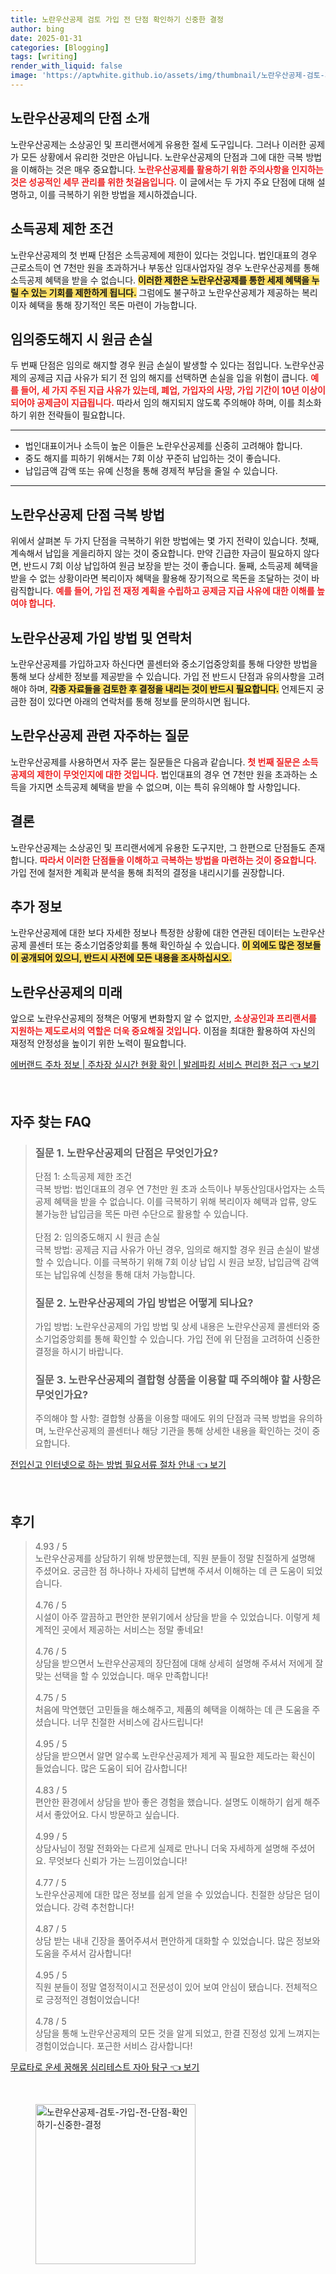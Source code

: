 ```yaml
---
title: 노란우산공제 검토 가입 전 단점 확인하기 신중한 결정
author: bing
date: 2025-01-31
categories: [Blogging]
tags: [writing]
render_with_liquid: false
image: 'https://aptwhite.github.io/assets/img/thumbnail/노란우산공제-검토-가입-전-단점-확인하기-신중한-결정.webp'
---
```



<h2 id='노란우산공제_단점_소개'>노란우산공제의 단점 소개</h2>

<p>노란우산공제는 소상공인 및 프리랜서에게 유용한 절세 도구입니다. 그러나 이러한 공제가 모든 상황에서 유리한 것만은 아닙니다. 노란우산공제의 단점과 그에 대한 극복 방법을 이해하는 것은 매우 중요합니다. <b><span style="color: #ee2323;">노란우산공제를 활용하기 위한 주의사항을 인지하는 것은 성공적인 세무 관리를 위한 첫걸음입니다.</span></b> 이 글에서는 두 가지 주요 단점에 대해 설명하고, 이를 극복하기 위한 방법을 제시하겠습니다.</p>

<h2 id='소득공제_제한_조건'>소득공제 제한 조건</h2>

<p>노란우산공제의 첫 번째 단점은 소득공제에 제한이 있다는 것입니다. 법인대표의 경우 근로소득이 연 7천만 원을 초과하거나 부동산 임대사업자일 경우 노란우산공제를 통해 소득공제 혜택을 받을 수 없습니다. <b><span style="background-color: #ffe066;">이러한 제한은 노란우산공제를 통한 세제 혜택을 누릴 수 있는 기회를 제한하게 됩니다.</span></b> 그럼에도 불구하고 노란우산공제가 제공하는 복리이자 혜택을 통해 장기적인 목돈 마련이 가능합니다.</p>

<h2 id='임의중도해지_원금_손실'>임의중도해지 시 원금 손실</h2>

<p>두 번째 단점은 임의로 해지할 경우 원금 손실이 발생할 수 있다는 점입니다. 노란우산공제의 공제금 지급 사유가 되기 전 임의 해지를 선택하면 손실을 입을 위험이 큽니다. <b><span style="color: #ee2323;">예를 들어, 세 가지 주된 지급 사유가 있는데, 폐업, 가입자의 사망, 가입 기간이 10년 이상이 되어야 공제금이 지급됩니다.</span></b> 따라서 임의 해지되지 않도록 주의해야 하며, 이를 최소화하기 위한 전략들이 필요합니다.</p>

<hr />

<ul>
    <li>법인대표이거나 소득이 높은 이들은 노란우산공제를 신중히 고려해야 합니다.</li>
    <li>중도 해지를 피하기 위해서는 7회 이상 꾸준히 납입하는 것이 좋습니다.</li>
    <li>납입금액 감액 또는 유예 신청을 통해 경제적 부담을 줄일 수 있습니다.</li>
</ul>

<hr />

<h2 id='극복방법'>노란우산공제 단점 극복 방법</h2>

<p>위에서 살펴본 두 가지 단점을 극복하기 위한 방법에는 몇 가지 전략이 있습니다. 첫째, 계속해서 납입을 게을리하지 않는 것이 중요합니다. 만약 긴급한 자금이 필요하지 않다면, 반드시 7회 이상 납입하여 원금 보장을 받는 것이 좋습니다. 둘째, 소득공제 혜택을 받을 수 없는 상황이라면 복리이자 혜택을 활용해 장기적으로 목돈을 조달하는 것이 바람직합니다. <b><span style="color: #ee2323;">예를 들어, 가입 전 재정 계획을 수립하고 공제금 지급 사유에 대한 이해를 높여야 합니다.</span></b></p>

<h2 id='가입정보_및_연락처'>노란우산공제 가입 방법 및 연락처</h2>

<p>노란우산공제를 가입하고자 하신다면 콜센터와 중소기업중앙회를 통해 다양한 방법을 통해 보다 상세한 정보를 제공받을 수 있습니다. 가입 전 반드시 단점과 유의사항을 고려해야 하며, <b><span style="background-color: #ffe066;">각종 자료들을 검토한 후 결정을 내리는 것이 반드시 필요합니다.</span></b> 언제든지 궁금한 점이 있다면 아래의 연락처를 통해 정보를 문의하시면 됩니다.</p>

<h2 id='자주하는_질문'>노란우산공제 관련 자주하는 질문</h2>

<p>노란우산공제를 사용하면서 자주 묻는 질문들은 다음과 같습니다. <b><span style="color: #ee2323;">첫 번째 질문은 소득공제의 제한이 무엇인지에 대한 것입니다.</span></b> 법인대표의 경우 연 7천만 원을 초과하는 소득을 가지면 소득공제 혜택을 받을 수 없으며, 이는 특히 유의해야 할 사항입니다.</p>

<h2 id='결론'>결론</h2>

<p>노란우산공제는 소상공인 및 프리랜서에게 유용한 도구지만, 그 한편으로 단점들도 존재합니다. <b><span style="color: #ee2323;">따라서 이러한 단점들을 이해하고 극복하는 방법을 마련하는 것이 중요합니다.</span></b> 가입 전에 철저한 계획과 분석을 통해 최적의 결정을 내리시기를 권장합니다.</p>

<h2 id='추가정보'>추가 정보</h2>

<p>노란우산공제에 대한 보다 자세한 정보나 특정한 상황에 대한 연관된 데이터는 노란우산공제 콜센터 또는 중소기업중앙회를 통해 확인하실 수 있습니다. <b><span style="background-color: #ffe066;">이 외에도 많은 정보들이 공개되어 있으니, 반드시 사전에 모든 내용을 조사하십시오.</span></b></p>

<h2 id='노란우산공제_미래'>노란우산공제의 미래</h2>

<p>앞으로 노란우산공제의 정책은 어떻게 변화할지 알 수 없지만, <b><span style="color: #ee2323;">소상공인과 프리랜서를 지원하는 제도로서의 역할은 더욱 중요해질 것입니다.</span></b> 이점을 최대한 활용하여 자신의 재정적 안정성을 높이기 위한 노력이 필요합니다.</p>


<p><a class="click-button" title="에버랜드 주차 정보 | 주차장 실시간 현황 확인 | 발레파킹 서비스 편리한 접근" href="https://aptwhite.github.io/posts/%EC%97%90%EB%B2%84%EB%9E%9C%EB%93%9C-%EC%A3%BC%EC%B0%A8-%EC%A0%95%EB%B3%B4-%EC%A3%BC%EC%B0%A8%EC%9E%A5-%EC%8B%A4%EC%8B%9C%EA%B0%84-%ED%98%84%ED%99%A9-%ED%99%95%EC%9D%B8-%EB%B0%9C%EB%A0%88%ED%8C%8C%ED%82%B9-%EC%84%9C%EB%B9%84%EC%8A%A4-%ED%8E%B8%EB%A6%AC%ED%95%9C-%EC%A0%91%EA%B7%BC/" rel="dofollow">에버랜드 주차 정보 | 주차장 실시간 현황 확인 | 발레파킹 서비스 편리한 접근 👈 보기</a></p><br>
<h2 id='자주_찾는_FAQ'>자주 찾는 FAQ</h2>
<div itemscope="" itemtype="https://schema.org/FAQPage"> 
<blockquote> 
<div itemscope="" itemprop="mainEntity" itemtype="https://schema.org/Question"> 
<h3 itemprop="name">질문 1. 노란우산공제의 단점은 무엇인가요?</h3> 
<div itemscope="" itemprop="acceptedAnswer" itemtype="https://schema.org/Answer"> 
<span itemprop="text"> 
<p>단점 1: 소득공제 제한 조건<br/> 극복 방법: 법인대표의 경우 연 7천만 원 초과 소득이나 부동산임대사업자는 소득공제 혜택을 받을 수 없습니다. 이를 극복하기 위해 복리이자 혜택과 압류, 양도 불가능한 납입금을 목돈 마련 수단으로 활용할 수 있습니다.<br/><br/> 단점 2: 임의중도해지 시 원금 손실<br/> 극복 방법: 공제금 지급 사유가 아닌 경우, 임의로 해지할 경우 원금 손실이 발생할 수 있습니다. 이를 극복하기 위해 7회 이상 납입 시 원금 보장, 납입금액 감액 또는 납입유예 신청을 통해 대처 가능합니다.</p> 
</span> 
</div> 
</div> 
<div itemscope="" itemprop="mainEntity" itemtype="https://schema.org/Question"> 
<h3 itemprop="name">질문 2. 노란우산공제의 가입 방법은 어떻게 되나요?</h3> 
<div itemscope="" itemprop="acceptedAnswer" itemtype="https://schema.org/Answer"> 
<span itemprop="text"> 
<p>가입 방법: 노란우산공제의 가입 방법 및 상세 내용은 노란우산공제 콜센터와 중소기업중앙회를 통해 확인할 수 있습니다. 가입 전에 위 단점을 고려하여 신중한 결정을 하시기 바랍니다.</p> 
</span> 
</div> 
</div> 
<div itemscope="" itemprop="mainEntity" itemtype="https://schema.org/Question"> 
<h3 itemprop="name">질문 3. 노란우산공제의 결합형 상품을 이용할 때 주의해야 할 사항은 무엇인가요?</h3> 
<div itemscope="" itemprop="acceptedAnswer" itemtype="https://schema.org/Answer"> 
<span itemprop="text"> 
<p>주의해야 할 사항: 결합형 상품을 이용할 때에도 위의 단점과 극복 방법을 유의하며, 노란우산공제의 콜센터나 해당 기관을 통해 상세한 내용을 확인하는 것이 중요합니다.</p> 
</span> 
</div> 
</div> 
</blockquote> 
</div>
<p><a class="click-button" title="전입신고 인터넷으로 하는 방법 필요서류 절차 안내" href="https://aptwhite.github.io/posts/%EC%A0%84%EC%9E%85%EC%8B%A0%EA%B3%A0-%EC%9D%B8%ED%84%B0%EB%84%B7%EC%9C%BC%EB%A1%9C-%ED%95%98%EB%8A%94-%EB%B0%A9%EB%B2%95-%ED%95%84%EC%9A%94%EC%84%9C%EB%A5%98-%EC%A0%88%EC%B0%A8-%EC%95%88%EB%82%B4/" rel="dofollow">전입신고 인터넷으로 하는 방법 필요서류 절차 안내 👈 보기</a></p><br>
<h2 id='후기'>후기</h2>
<div itemscope itemtype="https://schema.org/Product">
  <blockquote>
  <div itemprop="review" itemscope itemtype="https://schema.org/Review">
      <div itemprop="reviewRating" itemscope itemtype="https://schema.org/Rating"> <span itemprop="ratingValue">4.93</span> / <span itemprop="bestRating">5</span> </div>
      <span itemprop="reviewBody">노란우산공제를 상담하기 위해 방문했는데, 직원 분들이 정말 친절하게 설명해 주셨어요. 궁금한 점 하나하나 자세히 답변해 주셔서 이해하는 데 큰 도움이 되었습니다.</span>
  </div>
  <br>
  <div itemprop="review" itemscope itemtype="https://schema.org/Review">
      <div itemprop="reviewRating" itemscope itemtype="https://schema.org/Rating"> <span itemprop="ratingValue">4.76</span> / <span itemprop="bestRating">5</span> </div>
      <span itemprop="reviewBody">시설이 아주 깔끔하고 편안한 분위기에서 상담을 받을 수 있었습니다. 이렇게 체계적인 곳에서 제공하는 서비스는 정말 좋네요!</span>
  </div>
  <br>
  <div itemprop="review" itemscope itemtype="https://schema.org/Review">
      <div itemprop="reviewRating" itemscope itemtype="https://schema.org/Rating"> <span itemprop="ratingValue">4.76</span> / <span itemprop="bestRating">5</span> </div>
      <span itemprop="reviewBody">상담을 받으면서 노란우산공제의 장단점에 대해 상세히 설명해 주셔서 저에게 잘 맞는 선택을 할 수 있었습니다. 매우 만족합니다!</span>
  </div>
  <br>
  <div itemprop="review" itemscope itemtype="https://schema.org/Review">
      <div itemprop="reviewRating" itemscope itemtype="https://schema.org/Rating"> <span itemprop="ratingValue">4.75</span> / <span itemprop="bestRating">5</span> </div>
      <span itemprop="reviewBody">처음에 막연했던 고민들을 해소해주고, 제품의 혜택을 이해하는 데 큰 도움을 주셨습니다. 너무 친절한 서비스에 감사드립니다!</span>
  </div>
  <br>
  <div itemprop="review" itemscope itemtype="https://schema.org/Review">
      <div itemprop="reviewRating" itemscope itemtype="https://schema.org/Rating"> <span itemprop="ratingValue">4.95</span> / <span itemprop="bestRating">5</span> </div>
      <span itemprop="reviewBody">상담을 받으면서 알면 알수록 노란우산공제가 제게 꼭 필요한 제도라는 확신이 들었습니다. 많은 도움이 되어 감사합니다!</span>
  </div>
  <br>
  <div itemprop="review" itemscope itemtype="https://schema.org/Review">
      <div itemprop="reviewRating" itemscope itemtype="https://schema.org/Rating"> <span itemprop="ratingValue">4.83</span> / <span itemprop="bestRating">5</span> </div>
      <span itemprop="reviewBody">편안한 환경에서 상담을 받아 좋은 경험을 했습니다. 설명도 이해하기 쉽게 해주셔서 좋았어요. 다시 방문하고 싶습니다.</span>
  </div>
  <br>
  <div itemprop="review" itemscope itemtype="https://schema.org/Review">
      <div itemprop="reviewRating" itemscope itemtype="https://schema.org/Rating"> <span itemprop="ratingValue">4.99</span> / <span itemprop="bestRating">5</span> </div>
      <span itemprop="reviewBody">상담사님이 정말 전화와는 다르게 실제로 만나니 더욱 자세하게 설명해 주셨어요. 무엇보다 신뢰가 가는 느낌이었습니다!</span>
  </div>
  <br>
  <div itemprop="review" itemscope itemtype="https://schema.org/Review">
      <div itemprop="reviewRating" itemscope itemtype="https://schema.org/Rating"> <span itemprop="ratingValue">4.77</span> / <span itemprop="bestRating">5</span> </div>
      <span itemprop="reviewBody">노란우산공제에 대한 많은 정보를 쉽게 얻을 수 있었습니다. 친절한 상담은 덤이었습니다. 강력 추천합니다!</span>
  </div>
  <br>
  <div itemprop="review" itemscope itemtype="https://schema.org/Review">
      <div itemprop="reviewRating" itemscope itemtype="https://schema.org/Rating"> <span itemprop="ratingValue">4.87</span> / <span itemprop="bestRating">5</span> </div>
      <span itemprop="reviewBody">상담 받는 내내 긴장을 풀어주셔서 편안하게 대화할 수 있었습니다. 많은 정보와 도움을 주셔서 감사합니다!</span>
  </div>
  <br>
  <div itemprop="review" itemscope itemtype="https://schema.org/Review">
      <div itemprop="reviewRating" itemscope itemtype="https://schema.org/Rating"> <span itemprop="ratingValue">4.95</span> / <span itemprop="bestRating">5</span> </div>
      <span itemprop="reviewBody">직원 분들이 정말 열정적이시고 전문성이 있어 보여 안심이 됐습니다. 전체적으로 긍정적인 경험이었습니다!</span>
  </div>
  <br>
  <div itemprop="review" itemscope itemtype="https://schema.org/Review">
      <div itemprop="reviewRating" itemscope itemtype="https://schema.org/Rating"> <span itemprop="ratingValue">4.78</span> / <span itemprop="bestRating">5</span> </div>
      <span itemprop="reviewBody">상담을 통해 노란우산공제의 모든 것을 알게 되었고, 한결 진정성 있게 느껴지는 경험이었습니다. 포근한 서비스 감사합니다!</span>
  </div>
  </blockquote>
</div>
<p><a class="click-button" title="무료타로 운세 꿈해몽 심리테스트 자아 탐구" href="https://aptwhite.github.io/posts/%EB%AC%B4%EB%A3%8C%ED%83%80%EB%A1%9C-%EC%9A%B4%EC%84%B8-%EA%BF%88%ED%95%B4%EB%AA%BD-%EC%8B%AC%EB%A6%AC%ED%85%8C%EC%8A%A4%ED%8A%B8-%EC%9E%90%EC%95%84-%ED%83%90%EA%B5%AC/" rel="dofollow">무료타로 운세 꿈해몽 심리테스트 자아 탐구 👈 보기</a></p><br>
<figure class="image"><img src="https://aptwhite.github.io/assets/img/thumbnail/노란우산공제-검토-가입-전-단점-확인하기-신중한-결정.webp" alt="노란우산공제-검토-가입-전-단점-확인하기-신중한-결정" width="256" height="256"></figure>